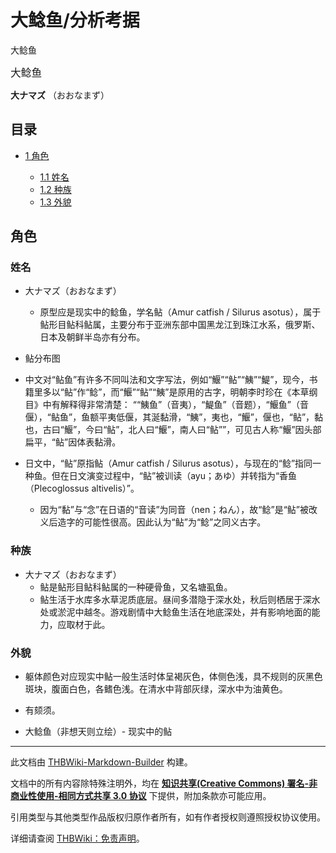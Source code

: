 # 大鲶鱼/分析考据

<!-- source html: G:\repos\THBWiki-Markdown-Builder\THBWikiMarkdown\Temp\main\d\d1\ns0%3A%E5%A4%A7%E9%B2%B6%E9%B1%BC%2F%E5%88%86%E6%9E%90%E8%80%83%E6%8D%AE.html -->

大鲶鱼

  
<big>大鲶鱼</big>  

 **大ナマズ** （おおなまず）
  


## 目录

- [1 角色](#角色)

  - [1.1 姓名](#姓名)
  - [1.2 种族](#种族)
  - [1.3 外貌](#外貌)








## 角色

### 姓名
- 大ナマズ（おおなまず）
  - 原型应是现实中的鲶鱼，学名鲇（Amur catfish / Silurus asotus），属于鲇形目鲇科鲇属，主要分布于亚洲东部中国黑龙江到珠江水系，俄罗斯、日本及朝鲜半岛亦有分布。


- [](./文件-鲇分布图.jpg.md)鲇分布图

- 中文对“鲇鱼”有许多不同叫法和文字写法，例如“鰋”“鲇”“鮧”“鯷”，现今，书籍里多以“鲇”作“鲶”，而“鰋”“鲇”“鮧”是原用的古字，明朝李时珍在《本草纲目》中有解释得非常清楚： ““鮧鱼”（音夷），“鯷鱼”（音题），“鰋鱼”（音偃），“鲇鱼”，鱼额平夷低偃，其涎黏滑，“鮧”，夷也，“鰋”，偃也，“鲇”，黏也，古曰“鰋”，今曰“鲇”，北人曰“鰋”，南人曰“鲇””，可见古人称“鰋”因头部扁平，“鲇”因体表黏滑。
- 日文中，“鲇”原指鲇（Amur catfish / Silurus asotus），与现在的“鲶”指同一种鱼。但在日文演变过程中，“鲇”被训读（ayu；あゆ）并转指为“香鱼（Plecoglossus altivelis）”。
  - 因为“黏”与“念”在日语的“音读”为同音（nen；ねん），故“鲶”是“鲇”被改义后造字的可能性很高。因此认为“鲇”为“鲶”之同义古字。



### 种族
- 大ナマズ（おおなまず）
  - 鲇是鲇形目鲇科鲇属的一种硬骨鱼，又名塘虱鱼。
  - 鲇生活于水库多水草泥质底层。昼间多潜隐于深水处，秋后则栖居于深水处或淤泥中越冬。游戏剧情中大鲶鱼生活在地底深处，并有影响地面的能力，应取材于此。



### 外貌
- 躯体颜色对应现实中鲇一般生活时体呈褐灰色，体侧色浅，具不规则的灰黑色斑块，腹面白色，各鳍色浅。在清水中背部灰绿，深水中为油黄色。
- 有颏须。

- [](./文件-大鲶鱼（非想天则立绘）.png.md)大鲶鱼（非想天则立绘）- [](./文件-鲇.jpg.md)现实中的鲇





---

此文档由 [THBWiki-Markdown-Builder](https://github.com/Delsin-Yu/THBWiki-Markdown-Builder) 构建。

文档中的所有内容除特殊注明外，均在 [**知识共享(Creative Commons) 署名-非商业性使用-相同方式共享 3.0 协议**](https://creativecommons.org/licenses/by-sa/3.0/deed.zh-hans) 下提供，附加条款亦可能应用。

引用类型与其他类型作品版权归原作者所有，如有作者授权则遵照授权协议使用。

详细请查阅 [THBWiki：免责声明](https://thbwiki.cc/THBWiki:%E5%85%8D%E8%B4%A3%E5%A3%B0%E6%98%8E)。

